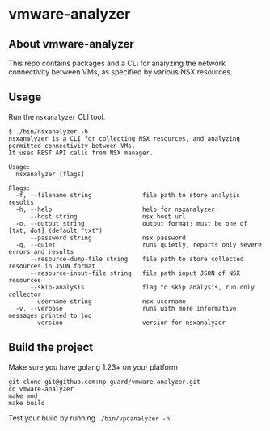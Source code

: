 # vmware-analyzer

## About vmware-analyzer
This repo contains packages and a CLI for analyzing the network connectivity between VMs, as specified by various NSX resources.

## Usage
Run the `nsxanalyzer` CLI tool.

```
$ ./bin/nsxanalyzer -h
nsxanalyzer is a CLI for collecting NSX resources, and analyzing permitted connectivity between VMs.
It uses REST API calls from NSX manager.

Usage:
  nsxanalyzer [flags]

Flags:
  -f, --filename string              file path to store analysis results
  -h, --help                         help for nsxanalyzer
      --host string                  nsx host url
  -o, --output string                output format; must be one of [txt, dot] (default "txt")
      --password string              nsx password
  -q, --quiet                        runs quietly, reports only severe errors and results
      --resource-dump-file string    file path to store collected resources in JSON format
      --resource-input-file string   file path input JSON of NSX resources
      --skip-analysis                flag to skip analysis, run only collector
      --username string              nsx username
  -v, --verbose                      runs with more informative messages printed to log
      --version                      version for nsxanalyzer
```

## Build the project

Make sure you have golang 1.23+ on your platform

```commandline
git clone git@github.com:np-guard/vmware-analyzer.git
cd vmware-analyzer
make mod 
make build
```

Test your build by running `./bin/vpcanalyzer -h`.